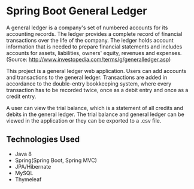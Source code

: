 # Spring Boot General Ledger

A general ledger is a company's set of numbered accounts for its accounting records. The ledger provides
a complete record of financial transactions over the life of the company. The ledger holds account 
information that is needed to prepare financial statements and includes accounts for assets, liabilities, 
owners' equity, revenues and expenses. (Source: http://www.investopedia.com/terms/g/generalledger.asp)

This project is a general ledger web application. Users can add accounts and transactions to the
general ledger. Transactions are added in accordance to the double-entry bookkeeping system, 
where every transaction has to be recorded twice, once as a debit entry and once as a credit entry.

A user can view the trial balance, which is a statement of all credits and debits in the general ledger. 
The trial balance and general ledger can be viewed in the application or they can be exported to a .csv file.

## Technologies Used
- Java 8
- Spring(Spring Boot, Spring MVC)
- JPA/Hibernate
- MySQL
- Thymeleaf